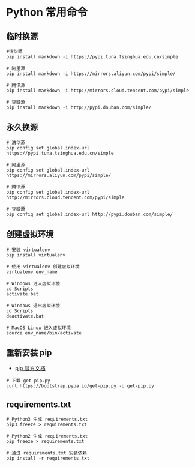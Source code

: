 # Python 常用命令

## 临时换源

```shell
#清华源
pip install markdown -i https://pypi.tuna.tsinghua.edu.cn/simple

# 阿里源
pip install markdown -i https://mirrors.aliyun.com/pypi/simple/

# 腾讯源
pip install markdown -i http://mirrors.cloud.tencent.com/pypi/simple

# 豆瓣源
pip install markdown -i http://pypi.douban.com/simple/
```

## 永久换源
```shell
# 清华源
pip config set global.index-url https://pypi.tuna.tsinghua.edu.cn/simple

# 阿里源
pip config set global.index-url https://mirrors.aliyun.com/pypi/simple/

# 腾讯源
pip config set global.index-url http://mirrors.cloud.tencent.com/pypi/simple

# 豆瓣源
pip config set global.index-url http://pypi.douban.com/simple/
```

## 创建虚拟环境

```shell
# 安装 virtualenv
pip install virtualenv

# 使用 virtualenv 创建虚拟环境
virtualenv env_name

# Windows 进入虚拟环境
cd Scripts
activate.bat

# Windows 退出虚拟环境
cd Scripts
deactivate.bat

# MacOS Linux 进入虚拟环境
source env_name/bin/activate
```

## 重新安装 pip

- [pip 官方文档](https://pip.pypa.io/en/stable/installation/)

```shell
# 下载 get-pip.py
curl https://bootstrap.pypa.io/get-pip.py -o get-pip.py
```

## requirements.txt

```shell
# Python3 生成 requirements.txt
pip3 freeze > requirements.txt  

# Python2 生成 requirements.txt
pip freeze > requirements.txt

# 通过 requirements.txt 安装依赖
pip install -r requirements.txt
```

